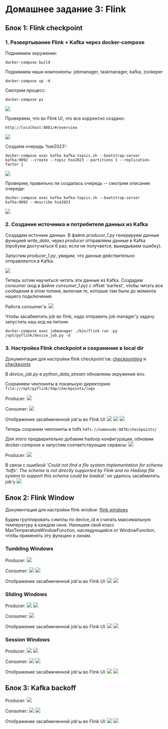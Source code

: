 # Домашнее задание 3: Flink

## Блок 1: Flink checkpoint

### 1. Развертывание Flink + Kafka через docker-compose

Поднимаем окружение:

```commandline
docker-compose build
```

Поднимаем наши компоненты: jobmanager, taskmanager, kafka, zookeper

```commandline
docker-compose up -d
```

Смотрим процесс:

```commandline
docker-compose ps
```

<img src="screenshots/block-1/2-docker-compose-ps-res.png">

Проверяем, что во Flink UI, что все корректно создано:

```
http://localhost:8081/#/overview

```

<img src="screenshots/block-1/1-docker-build-res.png">

Создаем очередь 'hse2023':

```commandline
docker-compose exec kafka kafka-topics.sh --bootstrap-server kafka:9092 --create --topic hse2023 --partitions 1 --replication-factor 1
```

<img src="screenshots/block-1/3-create-topic.png">

Проверим, правильно ли создалась очередь -- смотрим описание очереди:

```commandline
docker-compose exec kafka kafka-topics.sh --bootstrap-server kafka:9092 --describe hse2023  
```

<img src="screenshots/block-1/4-topic-desc.png">

### 2. Создание источника и потребителя данных из Kafka

Создадим источник данных. В файле *producer_1.py* генерируем данные функцией *write_data*, через *producer* отправляем
данные в Kafka (пробуем достучаться 6 раз; если не получается, выкидываем ошибку).

Запустим *producer_1.py*, увидим, что данные действительно отправляются в Kafka:

<img src="screenshots/block-1/5-data-generation.png">

Теперь хотим научиться читать эти данные из Kafka. Создадим consumer (код в файле *consumer_1.py*) c offset 'earliest',
чтобы читать все сообщения в этом топике, включая те, которые там были до момента нашего подключения.

Работа consumer'а:
<img src="screenshots/block-1/6-consumer.png">

Чтобы засабмитить job во flink, надо отправить job manager'у задачу запустить наш код на питоне:

```commandline
docker-compose exec jobmanager ./bin/flink run -py /opt/pyflink/device_job.py -d  
```

### 3. Настройка Flink checkpoint и сохранение в local dir

Документация для настройки flink
checkpoint'ов: [checkpointing](https://nightlies.apache.org/flink/flink-docs-master/docs/dev/datastream/fault-tolerance/checkpointing/)
и [checkpoints](https://nightlies.apache.org/flink/flink-docs-master/docs/ops/state/checkpoints/#checkpoint-storage)

В *device_job.py* в *python_data_stream* обновляем окружение env.

Сохраняем чекпоинты в локальную директорию `file:///opt/pyflink/tmp/checkpoints/logs`

Producer:
<img src="screenshots/block-1/7-checkpoints-local-producer.png">

Consumer:
<img src="screenshots/block-1/7-checkpoints-local-consumer.png">

Отображение засабмиченной job'ы во Flink UI:
<img src="screenshots/block-1/7-checkpoints-local-job-0.png">
<img src="screenshots/block-1/7-checkpoints-local-job-1.png">
<img src="screenshots/block-1/7-checkpoints-local-job-2.png">

Теперь сохраним чекпоинты в hdfs `hdfs://namenode:9870/checkpoints/`

Для этого предварительно добавим hadoop конфигурации, обновим docker-compose и запустим соответствующие сервисы:
<img src="screenshots/block-1/8-checkpoints-hdfs-docker-compose.png">

Producer:
<img src="screenshots/block-1/8-checkpoints-hdfs-producer.png">

В связи с ошибкой *'Could not find a file system implementation for scheme 'hdfs'. The scheme is not directly supported
by Flink and no Hadoop file system to support this scheme could be loaded.'* не удалось засабмитить job'у
<img src="screenshots/block-1/8-checkpoints-hdfs-error.png">

## Блок 2: Flink Window

Документация для настройки flink
window: [flink windows](https://nightlies.apache.org/flink/flink-docs-release-1.18/docs/dev/datastream/operators/windows/)

Будем группировать сэмплы по device_id и считать максимальную температуру в каждом окне. Напишем свой класс
MaxTemperatureWindowFunction, наследующийся от WindowFunction, чтобы применять эту функцию к окнам.

### Tumbling Windows

Producer:
<img src="screenshots/block-2/9-tumbling-windows-producer.png">

Consumer:
<img src="screenshots/block-2/9-tumbling-windows-consumer-1.png">
<img src="screenshots/block-2/9-tumbling-windows-consumer-2.png">

Отображение засабмиченной job'ы во Flink UI:
<img src="screenshots/block-2/9-tumbling-windows-job-1.png">
<img src="screenshots/block-2/9-tumbling-windows-job-2.png">


### Sliding Windows

Producer:
<img src="screenshots/block-2/10-sliding-windows-producer-1.png">
<img src="screenshots/block-2/10-sliding-windows-producer-2.png">

Consumer:
<img src="screenshots/block-2/10-sliding-windows-consumer.png">

Отображение засабмиченной job'ы во Flink UI:
<img src="screenshots/block-2/10-sliding-windows-job-1.png">
<img src="screenshots/block-2/10-sliding-windows-job-2.png">

### Session Windows

Producer:
<img src="screenshots/block-2/11-session-windows-producer-1.png">
<img src="screenshots/block-2/11-session-windows-producer-2.png">

Consumer:
<img src="screenshots/block-2/11-session-windows-consumer-1.png">
<img src="screenshots/block-2/11-session-windows-consumer-2.png">

Отображение засабмиченной job'ы во Flink UI:
<img src="screenshots/block-2/11-session-windows-job-1.png">
<img src="screenshots/block-2/11-session-windows-job-2.png">

## Блок 3: Kafka backoff

Producer:
<img src="screenshots/block-3/12-backoff-producer.png">

Consumer:
<img src="screenshots/block-3/12-backoff-consumer-1.png">
<img src="screenshots/block-3/12-backoff-consumer-2.png">

Отображение засабмиченной job'ы во Flink UI:
<img src="screenshots/block-3/12-backoff-job-1.png">
<img src="screenshots/block-3/12-backoff-job-2.png">



